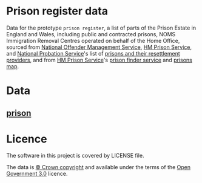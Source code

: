 # Prison register data

Data for the prototype `prison register`,
a list of parts of the Prison Estate in England and Wales, including public and
contracted prisons, NOMS Immigration Removal Centres operated on behalf of the
Home Office, sourced from
[National Offender Management Service](https://www.gov.uk/government/organisations/national-offender-management-service),
[HM Prison Service](https://www.gov.uk/government/organisations/hm-prison-service),
and
[National Probation Service](https://www.gov.uk/government/organisations/national-probation-service)'s
list of
[prisons and their resettlement providers](https://www.gov.uk/government/publications/prisons-and-their-resettlement-providers),
and from
[HM Prison Service](https://www.gov.uk/government/organisations/hm-prison-service)'s
[prison finder service](https://www.justice.gov.uk/contacts/prison-finder) and
[prisons map](https://www.justice.gov.uk/downloads/contacts/hmps/prison-finder/prison-map-2016.pdf).

# Data

## [prison](data/discovery/prison/prisons.tsv)

# Licence

The software in this project is covered by LICENSE file.

The data is [© Crown copyright](http://www.nationalarchives.gov.uk/information-management/re-using-public-sector-information/copyright-and-re-use/crown-copyright/)
and available under the terms of the [Open Government 3.0](https://www.nationalarchives.gov.uk/doc/open-government-licence/version/3/) licence.
